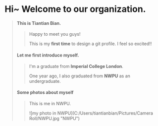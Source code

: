 # Hi~ Welcome to our organization.

>#### This is Tiantian Bian.
>>Happy to meet you guys!
>>
>>This is my **first time** to design a git profile.
>>I feel so excited!!
>#### Let me first introduce myself.
>>I'm a graduate from **Imperial College London**.
>>
>>One year ago, I also graduated from **NWPU** as an undergraduate.
>#### Some photos about myself
>>This is me in NWPU.
>>
>>![my photo in NWPU](C:/Users/tiantianbian/Pictures/Camera Roll/NWPU.jpg "NWPU")
